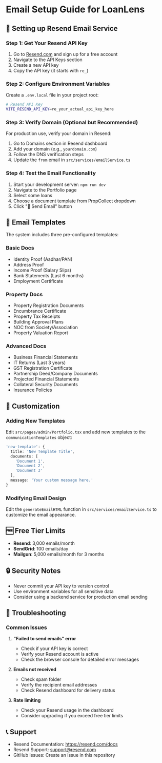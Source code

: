 # Email Setup Guide for LoanLens

## 🚀 Setting up Resend Email Service

### Step 1: Get Your Resend API Key

1. Go to [Resend.com](https://resend.com) and sign up for a free account
2. Navigate to the API Keys section
3. Create a new API key
4. Copy the API key (it starts with `re_`)

### Step 2: Configure Environment Variables

Create a `.env.local` file in your project root:

```bash
# Resend API Key
VITE_RESEND_API_KEY=re_your_actual_api_key_here
```

### Step 3: Verify Domain (Optional but Recommended)

For production use, verify your domain in Resend:
1. Go to Domains section in Resend dashboard
2. Add your domain (e.g., `yourdomain.com`)
3. Follow the DNS verification steps
4. Update the `from` email in `src/services/emailService.ts`

### Step 4: Test the Email Functionality

1. Start your development server: `npm run dev`
2. Navigate to the Portfolio page
3. Select some loans
4. Choose a document template from PropCollect dropdown
5. Click "📧 Send Email" button

## 📧 Email Templates

The system includes three pre-configured templates:

### Basic Docs
- Identity Proof (Aadhar/PAN)
- Address Proof
- Income Proof (Salary Slips)
- Bank Statements (Last 6 months)
- Employment Certificate

### Property Docs
- Property Registration Documents
- Encumbrance Certificate
- Property Tax Receipts
- Building Approval Plans
- NOC from Society/Association
- Property Valuation Report

### Advanced Docs
- Business Financial Statements
- IT Returns (Last 3 years)
- GST Registration Certificate
- Partnership Deed/Company Documents
- Projected Financial Statements
- Collateral Security Documents
- Insurance Policies

## 🔧 Customization

### Adding New Templates

Edit `src/pages/admin/Portfolio.tsx` and add new templates to the `communicationTemplates` object:

```typescript
'new-template': {
  title: 'New Template Title',
  documents: [
    'Document 1',
    'Document 2',
    'Document 3'
  ],
  message: 'Your custom message here.'
}
```

### Modifying Email Design

Edit the `generateEmailHTML` function in `src/services/emailService.ts` to customize the email appearance.

## 🆓 Free Tier Limits

- **Resend**: 3,000 emails/month
- **SendGrid**: 100 emails/day
- **Mailgun**: 5,000 emails/month for 3 months

## 🔒 Security Notes

- Never commit your API key to version control
- Use environment variables for all sensitive data
- Consider using a backend service for production email sending

## 🐛 Troubleshooting

### Common Issues

1. **"Failed to send emails" error**
   - Check if your API key is correct
   - Verify your Resend account is active
   - Check the browser console for detailed error messages

2. **Emails not received**
   - Check spam folder
   - Verify the recipient email addresses
   - Check Resend dashboard for delivery status

3. **Rate limiting**
   - Check your Resend usage in the dashboard
   - Consider upgrading if you exceed free tier limits

## 📞 Support

- Resend Documentation: https://resend.com/docs
- Resend Support: support@resend.com
- GitHub Issues: Create an issue in this repository 